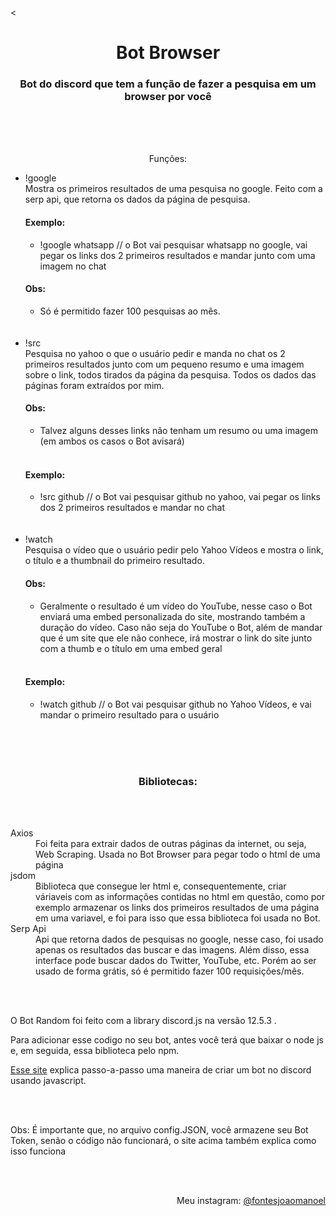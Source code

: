 <<h1 align="center">Bot Browser</h1>
<h3 align="center">Bot do discord que tem a função de fazer a pesquisa em um browser por você </h3>
<br/>
<br/>
<br/>
<p align="center">Funções:</p>

<ul> 

 <li>!google</li>
  Mostra os primeiros resultados de uma pesquisa no google. Feito com a serp api, que retorna os dados da página de pesquisa.
 <br/>
 
 <h4>Exemplo:</h4>
 <ul>
  <li> !google whatsapp // o Bot vai pesquisar whatsapp no google, vai pegar os links dos 2 primeiros resultados e mandar junto com uma imagem no chat </li>
  </ul>
  <h4>Obs:</h4>
  <ul>
   <li>Só é permitido fazer 100 pesquisas ao mês.</li>
  </ul>
<br/>
<br/>

 
 <li>!src</li>
  Pesquisa no yahoo o que o usuário pedir e manda no chat os 2 primeiros resultados junto com um pequeno resumo  e uma imagem sobre o link, todos tirados da página da pesquisa.   Todos os dados das páginas foram extraídos por mim.
  <br/>
  <h4>Obs:</h4>
  <ul>
   <li>Talvez alguns desses links não tenham um resumo ou uma imagem (em ambos os casos o Bot avisará)</li>
  </ul>
  <br/>

  <h4>Exemplo:</h4>
  <ul>
   <li> !src github // o Bot vai pesquisar github no yahoo, vai pegar os links dos 2 primeiros resultados e mandar no chat </li>
  </ul>

<br/>
<br/>

<li>!watch</li>
Pesquisa o vídeo que o usuário pedir pelo Yahoo Vídeos e mostra o link, o título e a thumbnail do primeiro resultado.
<br/>
<h4>Obs:</h4>
<ul>
<li>Geralmente o resultado é um vídeo do YouTube, nesse caso o Bot enviará uma embed personalizada do site, mostrando também a duração do vídeo. Caso não seja do YouTube o Bot, além de mandar que é um site que ele não conhece, irá mostrar o link do site junto com a thumb e o título em uma embed geral</li>
</ul>
<br/>

<h4>Exemplo:</h4>
<ul>
<li> !watch github // o Bot vai pesquisar github no Yahoo Vídeos, e vai mandar o primeiro resultado para o usuário </li>
</ul>
<br/>
<br/>
</ul>

<br/>
<h3 align="center">Bibliotecas:</h3>
<br/>
<br/>
<dl>
<dt>Axios</dt>
<dd>Foi feita para extrair dados de outras páginas da internet, ou seja, Web Scraping. Usada no Bot Browser para pegar todo o html de uma página </dd>
<dt>jsdom</dt>
<dd>Biblioteca que consegue ler html e, consequentemente, criar váriaveis com as informações contidas no html em questão, como por exemplo armazenar os links dos primeiros resultados de uma página em uma variavel, e foi para isso que essa biblioteca foi usada no Bot. </dd>
<dt>Serp Api</dt>
<dd>Api que retorna dados de pesquisas no google, nesse caso, foi usado apenas os resultados das buscar e das imagens. Além disso, essa interface pode buscar dados do Twitter, YouTube, etc. Porém ao ser usado de forma grátis, só é permitido fazer 100 requisições/mês.</dd>
</dl>
<br/>
<br/>
<p>O Bot Random foi feito com a library discord.js na versão 12.5.3 .</p>
<p>Para adicionar esse codigo no seu bot, antes você terá que baixar o node js e, em seguida, essa biblioteca pelo npm.
<p><a href="https://www.digitalocean.com/community/tutorials/how-to-build-a-discord-bot-with-node-js-pt">Esse site</a> explica passo-a-passo uma maneira de criar um bot no discord usando javascript.</p>
<br/>
<br/>
<p>Obs: É importante que, no arquivo config.JSON, você armazene seu Bot Token, senão o código não funcionará, o site acima também explica como isso funciona</p>
<br/>
<br/>
<p align="right">Meu instagram: <a href="https://www.instagram.com/fontesjoaomanoel/">@fontesjoaomanoel
